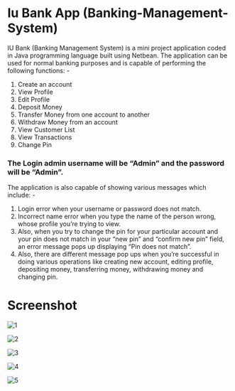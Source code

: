 # Iu Bank App (Banking-Management-System)
IU Bank (Banking Management System) is a mini project application coded in Java programming language built using Netbean. The application can be used for normal banking purposes and is capable of performing the following functions: -
1)	Create an account
2)	View Profile
3)	Edit Profile
4)	Deposit Money
5)	Transfer Money from one account to another
6)	Withdraw Money from an account
7)	View Customer List
8)	View Transactions
9)	Change Pin

### The Login admin username will be “Admin” and the password will be “Admin”. 
The application is also capable of showing various messages which include: -
1)	Login error when your username or password does not match.
2)	Incorrect name error when you type the name of the person wrong, whose profile you’re trying to view.
3)	Also, when you try to change the pin for your particular account and your pin does not match in your “new pin” and “confirm new pin” field, an error message pops up displaying “Pin does not match”.
4)	 Also, there are different message pop ups when you’re successful in doing various operations like creating new account, editing profile, depositing money, transferring money, withdrawing money and changing pin.

# Screenshot 

![1](https://user-images.githubusercontent.com/63244142/103435866-96b89400-4c47-11eb-8ba0-c9d81e487b37.png)

![2](https://user-images.githubusercontent.com/63244142/103435872-adf78180-4c47-11eb-86e4-8c4752260e5a.png)

![3](https://user-images.githubusercontent.com/63244142/103435875-c23b7e80-4c47-11eb-9d19-3f56d97506e1.png)

![4](https://user-images.githubusercontent.com/63244142/103435884-e13a1080-4c47-11eb-9fba-943c05ae19a0.png)

![5](https://user-images.githubusercontent.com/63244142/103435888-ebf4a580-4c47-11eb-84d1-cd3eec45bc6d.png)
